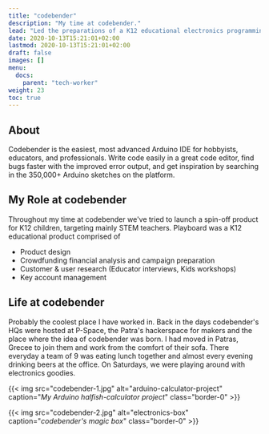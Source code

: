 ```yaml
---
title: "codebender"
description: "My time at codebender."
lead: "Led the preparations of a K12 educational electronics programming product along with its Kickstarter campaign."
date: 2020-10-13T15:21:01+02:00
lastmod: 2020-10-13T15:21:01+02:00
draft: false
images: []
menu:
  docs:
    parent: "tech-worker"
weight: 23
toc: true
---
```

## About

Codebender is the easiest, most advanced Arduino IDE for hobbyists, educators, and professionals. Write code easily in a great code editor, find bugs faster with the improved error output, and get inspiration by searching in the 350,000+ Arduino sketches on the platform.

## My Role at codebender

Throughout my time at codebender we've tried to launch a spin-off product for K12 children, targeting mainly STEM teachers. Playboard was a K12 educational product comprised of

* Product design
* Crowdfunding financial analysis and campaign preparation
* Customer & user research (Educator interviews, Kids workshops)
* Key account management

## Life at codebender

Probably the coolest place I have worked in. Back in the days codebender's HQs were hosted at P-Space, the Patra's hackerspace for makers and the place where the idea of codebender was born. I had moved in Patras, Grecee to join them and work from the comfort of their sofa. There everyday a team of 9 was eating lunch together and almost every evening drinking beers at the office. On Saturdays, we were playing around with electronics goodies.

{{< img src="codebender-1.jpg" alt="arduino-calculator-project" caption="<em>My Arduino halfish-calculator project</em>" class="border-0" >}}

{{< img src="codebender-2.jpg" alt="electronics-box" caption="<em>codebender's magic box</em>" class="border-0" >}}
